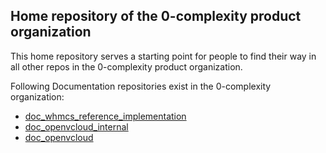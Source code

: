 ## Home repository of the 0-complexity product organization

This home repository serves a starting point for people to find their way in all other repos in the 0-complexity product organization.

Following Documentation repositories exist in the 0-complexity organization:

- [doc_whmcs_reference_implementation](https://github.com/0-complexity/doc_whmcs_reference_implementation)
- [doc_openvcloud_internal](https://github.com/0-complexity/doc_openvcloud_internal)
- [doc_openvcloud](https://github.com/0-complexity/doc_openvcloud)